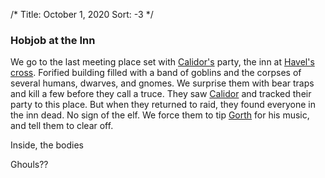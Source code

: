 /*
Title: October 1, 2020
Sort: -3
*/

### Hobjob at the Inn

We go to the last meeting place set with [Calidor's](%base_url%/people/calidor) party, the inn at [Havel's cross](%base_url%/places/havel's-cross). Forified building filled with a band of goblins and the corpses of several humans, dwarves, and gnomes. We surprise them with bear traps and kill a few before they call a truce. They saw [Calidor](%base_url%/people/calidor) and tracked their party to this place. But when they returned to raid, they found everyone in the inn dead. No sign of the elf. We force them to tip [Gorth](%base_url%/players/gorth-clamly) for his music, and tell them to clear off.

Inside, the bodies 

Ghouls??